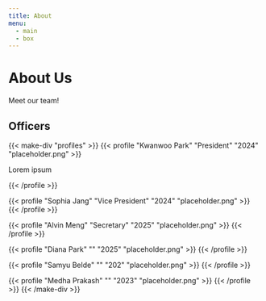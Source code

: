 ```yaml
---
title: About
menu:
  - main
  - box
---
```


# About Us

Meet our team!

## Officers

{{< make-div "profiles" >}}
{{< profile "Kwanwoo Park" "President" "2024" "placeholder.png" >}}

Lorem ipsum

{{< /profile >}}

{{< profile "Sophia Jang" "Vice President" "2024" "placeholder.png" >}} 
{{< /profile >}}

{{< profile "Alvin Meng" "Secretary" "2025" "placeholder.png" >}}
{{< /profile >}}

{{< profile "Diana Park" "" "2025" "placeholder.png" >}}
{{< /profile >}}

{{< profile "Samyu Belde" "" "202" "placeholder.png" >}}
{{< /profile >}}

{{< profile "Medha Prakash" "" "2023" "placeholder.png" >}}
{{< /profile >}}
{{< /make-div >}}
